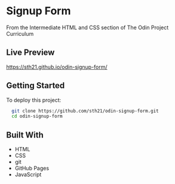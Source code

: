 # Signup Form

From the Intermediate HTML and CSS section of The Odin Project Curriculum

## Live Preview

https://sth21.github.io/odin-signup-form/

## Getting Started

To deploy this project:

```bash
  git clone https://github.com/sth21/odin-signup-form.git
  cd odin-signup-form
```

## Built With

- HTML
- CSS
- git
- GitHub Pages
- JavaScript
